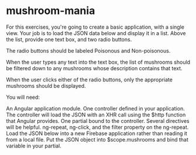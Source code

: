 # mushroom-mania


For this exercises, you're going to create a basic application, with a single view. Your job is to load the JSON data below and display it in a list. Above the list, provide one text box, and two radio buttons.

The radio buttons should be labeled Poisonous and Non-poisonous.

When the user types any text into the text box, the list of mushrooms should be filtered down to any mushrooms whose description contains that text.

When the user clicks either of the radio buttons, only the appropriate mushrooms should be displayed.

You will need:

An Angular application module.
One controller defined in your application. The controller will load the JSON with an XHR call using the $http function that Angular provides.
One partial bound to the controller.
Several directives will be helpful. ng-repeat, ng-click, and the filter property on the ng-repeat.
Load the JSON below into a new Firebase application rather than reading it from a local file.
Put the JSON object into $scope.mushrooms and bind that variable in your partial.
